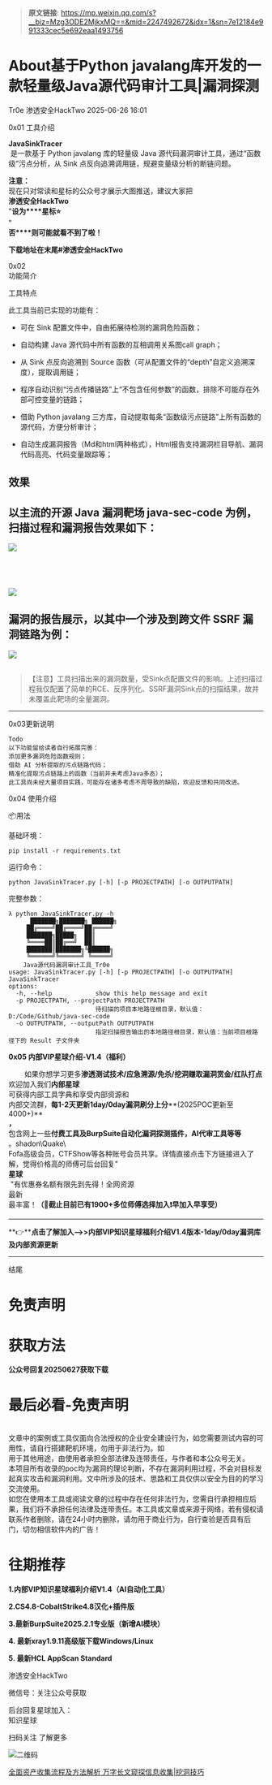 > **原文链接**: https://mp.weixin.qq.com/s?__biz=Mzg3ODE2MjkxMQ==&mid=2247492672&idx=1&sn=7e12184e991333cec5e692eaa1493756

#  About基于Python javalang库开发的一款轻量级Java源代码审计工具|漏洞探测  
Tr0e  渗透安全HackTwo   2025-06-26 16:01  
  
0x01 工具介绍  
  
  
**JavaSinkTracer**  
 是一款基于 Python javalang 库的轻量级 Java 源代码漏洞审计工具，通过“函数级”污点分析，从 Sink 点反向追溯调用链，规避变量级分析的断链问题。  
  
**注意：**  
现在只对常读和星标的公众号才展示大图推送，建议大家把  
**渗透安全HackTwo**  
"**设为****星标⭐️**  
"  
**否****则可能就看不到了啦！**  
  
**下载地址在末尾#渗透安全HackTwo**  
  
0x02   
功能简介  
  
  
工具特点  
  
此工具当前已实现的功能有：  
- 可在 Sink 配置文件中，自由拓展待检测的漏洞危险函数；  
  
- 自动构建 Java 源代码中所有函数的互相调用关系图call graph；  
  
- 从 Sink 点反向追溯到 Source 函数（可从配置文件的“depth”自定义追溯深度），提取调用链；  
  
- 程序自动识别“污点传播链路”上“不包含任何参数”的函数，排除不可能存在外部可控变量的链路；  
  
- 借助 Python javalang 三方库，自动提取每条“函数级污点链路”上所有函数的源代码，方便分析审计；  
  
- 自动生成漏洞报告（Md和html两种格式），Html报告支持漏洞栏目导航、漏洞代码高亮、代码变量跟踪等；  
  
## 效果  
## 以主流的开源 Java 漏洞靶场 java-sec-code 为例，扫描过程和漏洞报告效果如下：  
  
![](https://mmbiz.qpic.cn/sz_mmbiz_png/RjOvISzUFq5t8YuFBmLg5YcgBpdnwTomib4FmzryvD5b5DxEBkzRm20zzXIdn3zxmDD0c2AWwj8Q4chHV81HATQ/640?wx_fmt=png&from=appmsg "")  
##    
  
![](https://mmbiz.qpic.cn/sz_mmbiz_png/RjOvISzUFq5t8YuFBmLg5YcgBpdnwTom58JkAUM4pQ2PKNtNVbKLBicCnJ1ba9K0Zltglu6yrQgUnnv4wzSb2SA/640?wx_fmt=png&from=appmsg "")  
## 漏洞的报告展示，以其中一个涉及到跨文件 SSRF 漏洞链路为例：   
  
![](https://mmbiz.qpic.cn/sz_mmbiz_png/RjOvISzUFq5t8YuFBmLg5YcgBpdnwTomiaDmhxQkuFcq2DKm5XDhfpG8ZUbjrtZBwygjkM4YpFmSZbf0qKANDuQ/640?wx_fmt=png&from=appmsg "")  
##   
> 【注意】工具扫描出来的漏洞数量，受Sink点配置文件的影响。上述扫描过程我仅配置了简单的RCE、反序列化、SSRF漏洞Sink点的扫描结果，故并未覆盖此靶场的全量漏洞。  
  
  
****  
0x03更新说明  

```
Todo
以下功能留给读者自行拓展完善：
添加更多漏洞危险函数规则；
借助 AI 分析提取的污点链路代码；
精准化提取污点链路上的函数（当前并未考虑Java多态）；
此工具尚未经大量项目实践，可能存在诸多考虑不周导致的缺陷，欢迎反馈和共同改进。
```

  
0x04 使用介绍  
  
📦用法  
  
基础环境：  

```
pip install -r requirements.txt
```

  
运行命令：  

```
python JavaSinkTracer.py [-h] [-p PROJECTPATH] [-o OUTPUTPATH]
```

  
完整参数：  

```
λ python JavaSinkTracer.py -h
      ███████╗███████╗ ██████╗
     ██╔════╝██╔════╝██╔════╝
     ███████╗█████╗  ██║
     ╚════██║██╔══╝  ██║
     ███████║███████╗╚██████╗
     ╚══════╝╚══════╝ ╚═════╝
    Java源代码漏洞审计工具_Tr0e
usage: JavaSinkTracer.py [-h] [-p PROJECTPATH] [-o OUTPUTPATH]
JavaSinkTracer
options:
  -h, --help            show this help message and exit
  -p PROJECTPATH, --projectPath PROJECTPATH
                        待扫描的项目本地路径根目录，默认值：D:/Code/Github/java-sec-code
  -o OUTPUTPATH, --outputPath OUTPUTPATH
                        指定扫描报告输出的本地路径根目录，默认值：当前项目根路径下的 Result 子文件夹
```

  
  
**0x05 内部VIP星球介绍-V1.4（福利）**  
  
        如果你想学习更多**渗透测试技术/应急溯源/免杀/挖洞赚取漏洞赏金/红队打点**  
欢迎加入我们**内部星球**  
可获得内部工具字典和享受内部资源和  
内部交流群，**每1-2天更新1day/0day漏洞刷分上分****(2025POC更新至4000+)**  
**，**  
包含网上一些**付费****工具及BurpSuite自动化漏****洞探测插件，AI代审工具等等**  
。shadon\Quake\  
Fofa高级会员，CTFShow等各种账号会员共享。详情直接点击下方链接进入了解，觉得价格高的师傅可后台回复"   
**星球**  
 "有优惠券名额有限先到先得！全网资源  
最新  
最丰富！**（🤙截止目前已有1900+多位师傅选择加入❗️早加入早享受）**  
  
****  
  
**👉****点击了解加入-->>内部VIP知识星球福利介绍V1.4版本-1day/0day漏洞库及内部资源更新**  
  
****  
  
  
结尾  
  
# 免责声明  
  
  
# 获取方法  
  
  
**公众号回复20250627获取下载**  
  
# 最后必看-免责声明  
  
  
      
文章中的案例或工具仅面向合法授权的企业安全建设行为，如您需要测试内容的可用性，请自行搭建靶机环境，勿用于非法行为。如  
用于其他用途，由使用者承担全部法律及连带责任，与作者和本公众号无关。  
本项目所有收录的poc均为漏洞的理论判断，不存在漏洞利用过程，不会对目标发起真实攻击和漏洞利用。文中所涉及的技术、思路和工具仅供以安全为目的的学习交流使用。  
如您在使用本工具或阅读文章的过程中存在任何非法行为，您需自行承担相应后果，我们将不承担任何法律及连带责任。本工具或文章或来源于网络，若有侵权请联系作者删除，请在24小时内删除，请勿用于商业行为，自行查验是否具有后门，切勿相信软件内的广告！  
  
  
  
# 往期推荐  
  
  
**1.内部VIP知识星球福利介绍V1.4（AI自动化工具）**  
  
**2.CS4.8-CobaltStrike4.8汉化+插件版**  
  
**3.最新BurpSuite2025.2.1专业版（新增AI模块）**  
  
**4. 最新xray1.9.11高级版下载Windows/Linux**  
  
**5. 最新HCL AppScan Standard**  
  
  
渗透安全HackTwo  
  
微信号：关注公众号获取  
  
后台回复星球加入：  
知识星球  
  
扫码关注 了解更多  
  
![](https://mmbiz.qpic.cn/sz_mmbiz_png/RjOvISzUFq6qFFAxdkV2tgPPqL76yNTw38UJ9vr5QJQE48ff1I4Gichw7adAcHQx8ePBPmwvouAhs4ArJFVdKkw/640?wx_fmt=png "二维码")  
  
  
  
[全面资产收集流程及方法解析 万字长文窥探信息收集|挖洞技巧](https://mp.weixin.qq.com/s?__biz=Mzg3ODE2MjkxMQ==&mid=2247491574&idx=1&sn=48d865c82a228bd135a035419c765e94&scene=21#wechat_redirect)  
  
  
